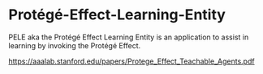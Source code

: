 # Protégé-Effect-Learning-Entity
PELE aka the Protégé Effect Learning Entity is an application to assist in learning by invoking the Protégé Effect.

https://aaalab.stanford.edu/papers/Protege_Effect_Teachable_Agents.pdf
